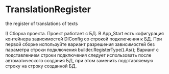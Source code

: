 # TranslationRegister
the register of translations of texts

I) Сборка проекта. 
Проект работает с БД. В App_Start есть кофигурация контейнера зависимостей DIConfig со строкой подключения к БД. При первой сборке используйте вариант разрешения зависимостей без параметра строки подключения builder.RegisterType<SqlRep>().As<IRepository>(); Вариант с подставлением строки подключения следует использовать после автоматического создания БД, при этом заменить подставляемую строку на строку созданной БД.
